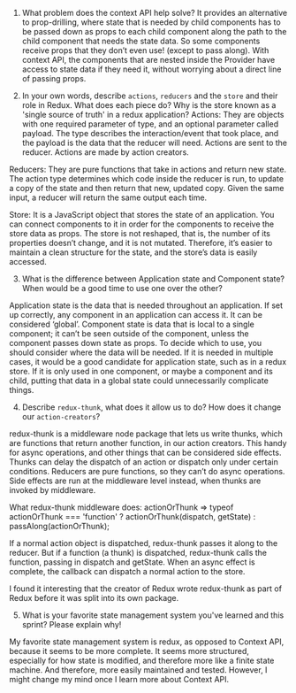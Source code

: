 1. What problem does the context API help solve?
It provides an alternative to prop-drilling, where state that is needed by child components has to be passed down as props to each child component along the path to the child component that needs the state data. So some components receive props that they don’t even use! (except to pass along). With context API, the components that are nested inside the Provider have access to state data if they need it, without worrying about a direct line of passing props.


2. In your own words, describe `actions`, `reducers` and the `store` and their role in Redux. What does each piece do? Why is the store known as a 'single source of truth' in a redux application?
Actions: They are objects with one required parameter of type, and an optional parameter called payload. The type describes the interaction/event that took place, and the payload is the data that the reducer will need. Actions are sent to the reducer. Actions are made by action creators.

Reducers: They are pure functions that take in actions and return new state. The action type determines which code inside the reducer is run, to update a copy of the state and then return that new, updated copy. Given the same input, a reducer will return the same output each time.

Store: It is a JavaScript object that stores the state of an application. You can connect components to it in order for the components to receive the store data as props. The store is not reshaped, that is, the number of its properties doesn’t change, and it is not mutated. Therefore, it’s easier to maintain a clean structure for the state, and the store’s data is easily accessed.

3. What is the difference between Application state and Component state? When would be a good time to use one over the other?

Application state is the data that is needed throughout an application. If set up correctly, any component in an application can access it. It can be considered ‘global’. Component state is data that is local to a single component; it can’t be seen outside of the component, unless the component passes down state as props. To decide which to use, you should consider where the data will be needed. If it is needed in multiple cases, it would be a good candidate for application state, such as in a redux store. If it is only used in one component, or maybe a component and its child, putting that data in a global state could unnecessarily complicate things.


4. Describe `redux-thunk`, what does it allow us to do? How does it change our `action-creators`?

redux-thunk is a middleware node package that lets us write thunks, which are functions that return another function, in our action creators. This handy for async operations, and other things that can be considered side effects. Thunks can delay the dispatch of an action or dispatch only under certain conditions. Reducers are pure functions, so they can’t do async operations. Side effects are run at the middleware level instead, when thunks are invoked by middleware. 

What redux-thunk middleware does:
actionOrThunk =>
typeof actionOrThunk === 'function'
? actionOrThunk(dispatch, getState)
: passAlong(actionOrThunk);

If a normal action object is dispatched, redux-thunk passes it along to the reducer. But if a function (a thunk) is dispatched, redux-thunk calls the function, passing in dispatch and getState. When an async effect is complete, the callback can dispatch a normal action to the store.

I found it interesting that the creator of Redux wrote redux-thunk as part of Redux before it was split into its own package.


5. What is your favorite state management system you've learned and this sprint? Please explain why!

My favorite state management system is redux, as opposed to Context API, because it seems to be more complete. It seems more structured, especially for how state is modified, and therefore more like a finite state machine. And therefore, more easily maintained and tested. However, I might change my mind once I learn more about Context API.
